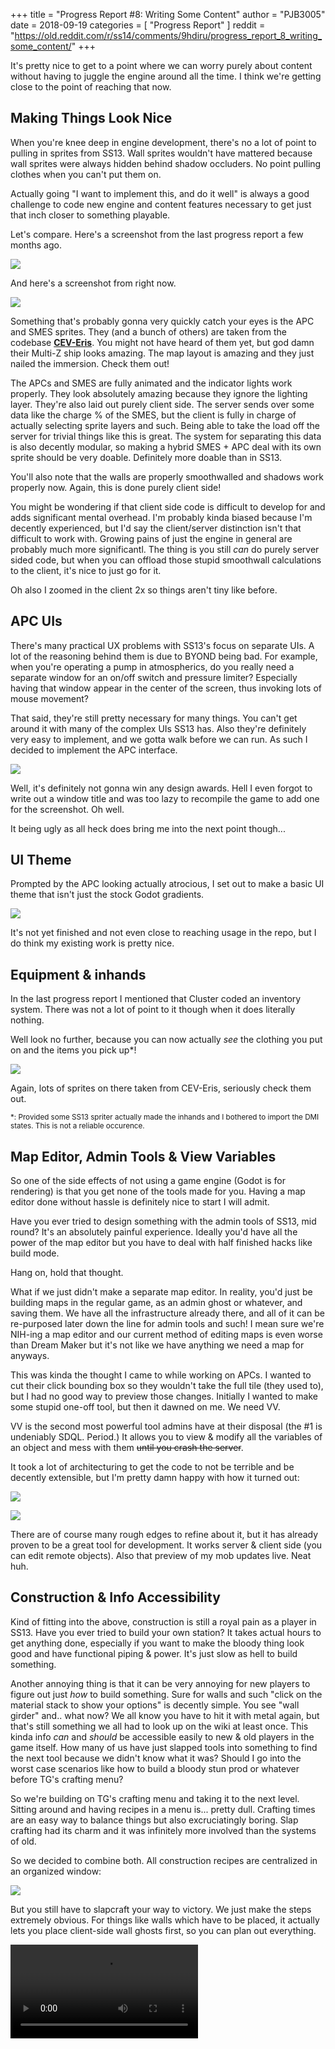 +++
title = "Progress Report #8: Writing Some Content"
author = "PJB3005"
date = 2018-09-19
categories = [
	"Progress Report"
]
reddit = "https://old.reddit.com/r/ss14/comments/9hdiru/progress_report_8_writing_some_content/"
+++

It's pretty nice to get to a point where we can worry purely about content without having to juggle the engine around all the time. I think we're getting close to the point of reaching that now.

<!--more-->

## Making Things Look Nice

When you're knee deep in engine development, there's no a lot of point to pulling in sprites from SS13. Wall sprites wouldn't have mattered because wall sprites were always hidden behind shadow occluders. No point pulling clothes when you can't put them on.

Actually going "I want to implement this, and do it well" is always a good challenge to code new engine and content features necessary to get just that inch closer to something playable.

Let's compare. Here's a screenshot from the last progress report a few months ago.

![](/images/post/pr_7/stationstation.png)

And here's a screenshot from right now.

![](/images/post/pr_8/current.png)

Something that's probably gonna very quickly catch your eyes is the APC and SMES sprites. They (and a bunch of others) are taken from the codebase [**CEV-Eris**](https://github.com/discordia-space/CEV-Eris). You might not have heard of them yet, but god damn their Multi-Z ship looks amazing. The map layout is amazing and they just nailed the immersion. Check them out!

The APCs and SMES are fully animated and the indicator lights work properly. They look absolutely amazing because they ignore the lighting layer. They're also laid out purely client side. The server sends over some data like the charge % of the SMES, but the client is fully in charge of actually selecting sprite layers and such. Being able to take the load off the server for trivial things like this is great. The system for separating this data is also decently modular, so making a hybrid SMES + APC deal with its own sprite should be very doable. Definitely more doable than in SS13.

You'll also note that the walls are properly smoothwalled and shadows work properly now. Again, this is done purely client side!

You might be wondering if that client side code is difficult to develop for and adds significant mental overhead. I'm probably kinda biased because I'm decently experienced, but I'd say the client/server distinction isn't that difficult to work with. Growing pains of just the engine in general are probably much more significantl. The thing is you still *can* do purely server sided code, but when you can offload those stupid smoothwall calculations to the client, it's nice to just go for it.

Oh also I zoomed in the client 2x so things aren't tiny like before.

## APC UIs

There's many practical UX problems with SS13's focus on separate UIs. A lot of the reasoning behind them is due to BYOND being bad. For example, when you're operating a pump in atmospherics, do you really need a separate window for an on/off switch and pressure limiter? Especially having that window appear in the center of the screen, thus invoking lots of mouse movement?

That said, they're still pretty necessary for many things. You can't get around it with many of the complex UIs SS13 has. Also they're definitely very easy to implement, and we gotta walk before we can run. As such I decided to implement the APC interface.

![](/images/post/pr_8/APC.png)

Well, it's definitely not gonna win any design awards. Hell I even forgot to write out a window title and was too lazy to recompile the game to add one for the screenshot. Oh well.

It being ugly as all heck does bring me into the next point though...

## UI Theme

Prompted by the APC looking actually atrocious, I set out to make a basic UI theme that isn't just the stock Godot gradients.

![](/images/post/pr_8/UI_theme.png)

It's not yet finished and not even close to reaching usage in the repo, but I do think my existing work is pretty nice.

## Equipment & inhands

In the last progress report I mentioned that Cluster coded an inventory system. There was not a lot of point to it though when it does literally nothing.

Well look no further, because you can now actually *see* the clothing you put on and the items you pick up\*!

![](/images/post/pr_8/equipment.png)

Again, lots of sprites on there taken from CEV-Eris, seriously check them out.

<sup>\*: Provided some SS13 spriter actually made the inhands and I bothered to import the DMI states. This is not a reliable occurence.</sup>

## Map Editor, Admin Tools & View Variables

So one of the side effects of not using a game engine (Godot is for rendering) is that you get none of the tools made for you. Having a map editor done without hassle is definitely nice to start I will admit.

Have you ever tried to design something with the admin tools of SS13, mid round? It's an absolutely painful experience. Ideally you'd have all the power of the map editor but you have to deal with half finished hacks like build mode.

Hang on, hold that thought.

What if we just didn't make a separate map editor. In reality, you'd just be building maps in the regular game, as an admin ghost or whatever, and saving them. We have all the infrastructure already there, and all of it can be re-purposed later down the line for admin tools and such! I mean sure we're NIH-ing a map editor and our current method of editing maps is even worse than Dream Maker but it's not like we have anything we need a map for anyways.

This was kinda the thought I came to while working on APCs. I wanted to cut their click bounding box so they wouldn't take the full tile (they used to), but I had no good way to preview those changes. Initially I wanted to make some stupid one-off tool, but then it dawned on me. We need VV.

VV is the second most powerful tool admins have at their disposal (the #1 is undeniably SDQL. Period.)
It allows you to view & modify all the variables of an object and mess with them ~~until you crash the server~~.

It took a lot of architecturing to get the code to not be terrible and be decently extensible, but I'm pretty damn happy with how it turned out:

![](/images/post/pr_8/VV_1.png)

![](/images/post/pr_8/VV_2.png)

There are of course many rough edges to refine about it, but it has already proven to be a great tool for development.
It works server & client side (you can edit remote objects). Also that preview of my mob updates live. Neat huh.

## Construction & Info Accessibility

Kind of fitting into the above, construction is still a royal pain as a player in SS13. Have you ever tried to build your own station? It takes actual hours to get anything done, especially if you want to make the bloody thing look good and have functional piping & power. It's just slow as hell to build something.

Another annoying thing is that it can be very annoying for new players to figure out just *how* to build something. Sure for walls and such "click on the material stack to show your options" is decently simple. You see "wall girder" and.. what now? We all know you have to hit it with metal again, but that's still something we all had to look up on the wiki at least once. This kinda info *can* and *should* be accessible easily to new & old players in the game itself. How many of us have just slapped tools into something to find the next tool because we didn't know what it was? Should I go into the worst case scenarios like how to build a bloody stun prod or whatever before TG's crafting menu?

So we're building on TG's crafting menu and taking it to the next level. Sitting around and having recipes in a menu is... pretty dull. Crafting times are an easy way to balance things but also excruciatingly boring. Slap crafting had its charm and it was infinitely more involved than the systems of old.

So we decided to combine both. All construction recipes are centralized in an organized window:

![](/images/post/pr_8/construction.png)

But you still have to slapcraft your way to victory. We just make the steps extremely obvious. For things like walls which have to be placed, it actually lets you place client-side wall ghosts first, so you can plan out everything.

<video src="/video/18_09_19-construction.mp4" controls>

In the future we'll probably experiment with live tooltips showing you just what step you need, so it's not just limited to the interface. Of course, baby steps.

But seriously, we want to make this game accessible to people. When people say the interface is atrocious they're sadly right, and it's such a shame because SS13 has so much potential. We believe it's possible to make this game extremely accessible to anybody interested in anything but 2D games, and we damn well are gonna try our hardest.

## Persistent Logins

We’ve long decided that we will never rely on a third party service like Steam to handle logins. Of course, the game will probably still end up on Steam eventually, but you’ll always be able to download a non-steam version too. We’ll probably end up having a centralized authentication server run by us or a future member of the community.

Well nobody’s gonna bother hosting such an authentication server yet, and it’d definitely be a pain to work with when you need to debug something on a local computer. At the same time we still want to be able to log in and out of the same body right now, so we need some way to keep track of clients.

What we decided on is to, right now, just have the client be able to submit any username to the server. The server can still re-assign it to allow you to login multiple times with the same username (very useful for development!). It works quite well and paves the road quite nicely to a centralized authentication system, which would still be username based.

So yes, you actually can log in and out and keep the same body. We even track data like a simplistic form of minds now. If you’re not familiar, minds in SS13 are a representation of your IC “knowledge”. Used primarily to track whether you’re still an antag, because you stay antag through being cloned, borged, unborged, and turned into a cat beast.

## Quick Note About Nightly Builds

The builds server is currently down due to hard drive failiure. Don't worry we've got backups. Sorry about that though.
